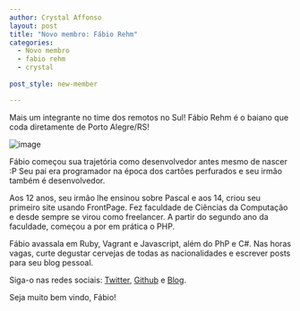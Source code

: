 ```yaml
---
author: Crystal Affonso
layout: post
title: "Novo membro: Fábio Rehm"
categories:
  - Novo membro
  - fabio rehm
  - crystal
  
post_style: new-member

---
```


Mais um integrante no time dos remotos no Sul! Fábio Rehm é o baiano que coda diretamente de Porto Alegre/RS! 

![image](/blog/images/posts/2014-01-29/fabio.jpg)

<!--more-->

Fábio começou sua trajetória como desenvolvedor antes mesmo de nascer :P Seu pai era programador na época dos cartões perfurados e seu irmão também é desenvolvedor.

Aos 12 anos, seu irmão lhe ensinou sobre Pascal e aos 14, criou seu primeiro site usando FrontPage. Fez faculdade de Ciências da Computação e desde sempre se virou como freelancer. A partir do segundo ano da faculdade, começou a por em prática o PHP. 

Fábio avassala em Ruby, Vagrant e Javascript, além do PhP e C#. Nas horas vagas, curte  degustar cervejas de todas as nacionalidades e escrever posts para seu blog pessoal.

Siga-o nas redes sociais: [Twitter](https://twitter.com/fgrehm), [Github](https://github.com/fgrehm) e [Blog](http://fabiorehm.com/).

Seja muito bem vindo, Fábio! 